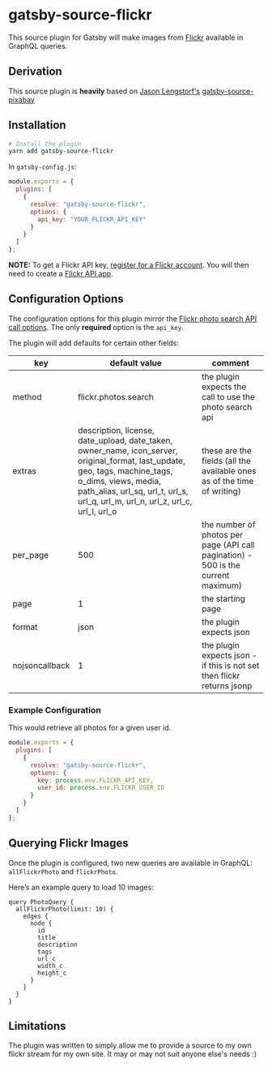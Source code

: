 # gatsby-source-flickr

This source plugin for Gatsby will make images from [Flickr](https://flickr.com/) available in GraphQL queries.

## Derivation

This source plugin is **heavily** based on [Jason Lengstorf's](https://github.com/jlengstorf) [gatsby-source-pixabay](https://github.com/jlengstorf/gatsby-source-pixabay)

## Installation

```sh
# Install the plugin
yarn add gatsby-source-flickr
```

In `gatsby-config.js`:

```js
module.exports = {
  plugins: [
    {
      resolve: "gatsby-source-flickr",
      options: {
        api_key: "YOUR_FLICKR_API_KEY"
      }
    }
  ]
};
```

**NOTE:** To get a Flickr API key, [register for a Flickr account](https://www.flickr.com/signup). You will then need to create a [Flickr API app](https://www.flickr.com/services/apps/create/).

## Configuration Options

The configuration options for this plugin mirror the [Flickr photo search API call options](https://www.flickr.com/services/api/flickr.photos.search.html). The only **required** option is the `api_key`.

The plugin will add defaults for certain other fields:

| key            | default value                                                                                                                                                                                                                          | comment                                                                           |
| -------------- | -------------------------------------------------------------------------------------------------------------------------------------------------------------------------------------------------------------------------------------- | --------------------------------------------------------------------------------- |
| method         | flickr.photos.search                                                                                                                                                                                                                   | the plugin expects the call to use the photo search api                           |
| extras         | description, license, date_upload, date_taken, owner_name, icon_server, original_format, last_update, geo, tags, machine_tags, o_dims, views, media, path_alias, url_sq, url_t, url_s, url_q, url_m, url_n, url_z, url_c, url_l, url_o | these are the fields (all the available ones as of the time of writing)           |
| per_page       | 500                                                                                                                                                                                                                                    | the number of photos per page (API call pagination) - 500 is the current maximum) |
| page           | 1                                                                                                                                                                                                                                      | the starting page                                                                 |
| format         | json                                                                                                                                                                                                                                   | the plugin expects json                                                           |
| nojsoncallback | 1                                                                                                                                                                                                                                      | the plugin expects json - if this is not set then flickr returns jsonp            |

### Example Configuration

This would retrieve all photos for a given user id.

```js
module.exports = {
  plugins: [
    {
      resolve: "gatsby-source-flickr",
      options: {
        key: process.env.FLICKR_API_KEY,
        user_id: process.env.FLICKR_USER_ID
      }
    }
  ]
};
```

## Querying Flickr Images

Once the plugin is configured, two new queries are available in GraphQL: `allFlickrPhoto` and `flickrPhoto`.

Here’s an example query to load 10 images:

```gql
query PhotoQuery {
  allFlickrPhoto(limit: 10) {
    edges {
      node {
        id
        title
        description
        tags
        url_c
        width_c
        height_c
      }
    }
  }
}
```

## Limitations

The plugin was written to simply allow me to provide a source to my own flickr stream for my own site. It may or may not suit anyone else's needs :)
